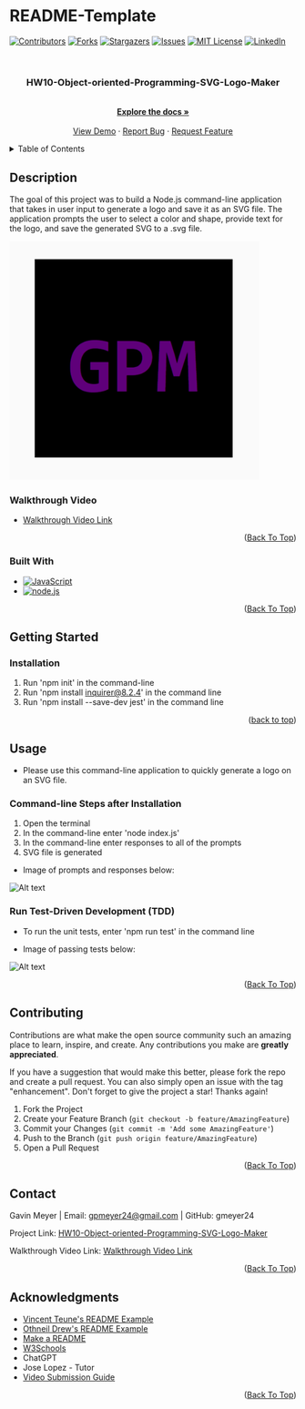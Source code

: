 # README-Template
<!-- Improved compatibility of back to top link: See: https://github.com/othneildrew/Best-README-Template/pull/73 -->
<div id="readme-top"></div>
<!--
*** Thanks for checking out the Best-README-Template. If you have a suggestion
*** that would make this better, please fork the repo and create a pull request
*** or simply open an issue with the tag "enhancement".
*** Don't forget to give the project a star!
*** Thanks again! Now go create something AMAZING! :D
-->



<!-- PROJECT SHIELDS -->
<!--
*** I'm using markdown "reference style" links for readability.
*** Reference links are enclosed in brackets [ ] instead of parentheses ( ).
*** See the bottom of this document for the declaration of the reference variables
*** for contributors-url, forks-url, etc. This is an optional, concise syntax you may use.
*** https://www.markdownguide.org/basic-syntax/#reference-style-links
-->
[![Contributors][contributors-shield]][contributors-url]
[![Forks][forks-shield]][forks-url]
[![Stargazers][stars-shield]][stars-url]
[![Issues][issues-shield]][issues-url]
[![MIT License][license-shield]][license-url]
[![LinkedIn][linkedin-shield]][linkedin-url]



<!-- PROJECT LOGO -->
<br />
<div align="center">
  <!-- <a href="https://github.com/gmeyer24/HW10-Object-oriented-Programming-SVG-Logo-Maker">
    <img src="images/logo.png" alt="Logo" width="80" height="80">
  </a> -->

<h3 align="center">HW10-Object-oriented-Programming-SVG-Logo-Maker</h3>

  <p align="center">
    <br />
    <a href="https://github.com/gmeyer24/HW10-Object-oriented-Programming-SVG-Logo-Maker"><strong>Explore the docs »</strong></a>
    <br />
    <br />
    <a href="https://github.com/gmeyer24/HW10-Object-oriented-Programming-SVG-Logo-Maker">View Demo</a>
    ·
    <a href="https://github.com/gmeyer24/HW10-Object-oriented-Programming-SVG-Logo-Maker/issues">Report Bug</a>
    ·
    <a href="https://github.com/gmeyer24/HW10-Object-oriented-Programming-SVG-Logo-Maker/issues">Request Feature</a>
  </p>
</div>



<!-- TABLE OF CONTENTS -->
<details>
  <summary>Table of Contents</summary>
  <ol>
    <li>
      <a href="#about-the-project">About The Project</a>
      <ul>
        <li><a href="#built-with">Built With</a></li>
      </ul>
    </li>
    <li>
      <a href="#getting-started">Getting Started</a>
      <ul>
        <!-- <li><a href="#prerequisites">Prerequisites</a></li> -->
        <li><a href="#installation">Installation</a></li>
      </ul>
    </li>
    <li><a href="#usage">Usage</a></li>
    <!-- <li><a href="#roadmap">Roadmap</a></li> -->
    <li><a href="#contributing">Contributing</a></li>
    <!-- <li><a href="#license">License</a></li> -->
    <li><a href="#contact">Contact</a></li>
    <li><a href="#acknowledgments">Acknowledgments</a></li>
  </ol>
</details>



<!-- ABOUT THE PROJECT -->
## Description
<!-- Enter Description Below -->
The goal of this project was to build a Node.js command-line application that takes in user input to generate a logo and save it as an SVG file. The application prompts the user to select a color and shape, provide text for the logo, and save the generated SVG to a .svg file.

![Alt text](Assets/images/svg-logo.png)

<!-- [![HW10-Object-oriented-Programming-SVG-Logo-Maker Deployed Link][product-screenshot]](https://gmeyer24.github.io/HW10-Object-oriented-Programming-SVG-Logo-Maker) -->

### Walkthrough Video

* [Walkthrough Video Link](https://watch.screencastify.com/v/ZKig9pzMyNoab8beqw8p)

<!-- Here's a blank template to get started: To avoid retyping too much info. Do a search and replace with your text editor for the following: `gmeyer24`, `HW10-Object-oriented-Programming-SVG-Logo-Maker`, `gavinpmeyer`, `gmail`, `gpmeyer24`, `HW10-Object-oriented-Programming-SVG-Logo-Maker`, `project_description` -->

<p align="right">(<a href="#readme-top">Back To Top</a>)</p>



### Built With

<!-- * [![Next][Next.js]][Next-url]
* [![React][React.js]][React-url]
* [![Vue][Vue.js]][Vue-url]
* [![Angular][Angular.io]][Angular-url]
* [![Svelte][Svelte.dev]][Svelte-url]
* [![Laravel][Laravel.com]][Laravel-url]
* [![Bootstrap][Bootstrap.com]][Bootstrap-url]
* [![JQuery][JQuery.com]][JQuery-url] -->
* [![JavaScript][JavaScript.com]][JavaScript-url]
* [![node.js][node.js.org]][node.js-url]

<p align="right">(<a href="#readme-top">Back To Top</a>)</p>



<!-- GETTING STARTED -->
## Getting Started

<!-- This is an example of how you may give instructions on setting up your project locally.
To get a local copy up and running follow these simple example steps.

### Prerequisites

This is an example of how to list things you need to use the software and how to install them.
* npm
  ```sh
  npm install npm@latest -g
  ``` -->

### Installation

1. Run 'npm init' in the command-line
2. Run 'npm install inquirer@8.2.4' in the command line
3. Run 'npm install --save-dev jest' in the command line

<p align="right">(<a href="#readme-top">back to top</a>)</p>



<!-- USAGE EXAMPLES -->
## Usage

* Please use this command-line application to quickly generate a logo on an SVG file.

### Command-line Steps after Installation
1. Open the terminal
2. In the command-line enter 'node index.js'
3. In the command-line enter responses to all of the prompts
4. SVG file is generated

* Image of prompts and responses below:

![Alt text](Assets/images/prompts.png)

### Run Test-Driven Development (TDD)

* To run the unit tests, enter 'npm run test' in the command line

* Image of passing tests below:

![Alt text](Assets/images/tests.png)

<p align="right">(<a href="#readme-top">Back To Top</a>)</p>




<!-- ROADMAP -->
<!-- ## Roadmap

- [ ] Feature 1
- [ ] Feature 2
- [ ] Feature 3
    - [ ] Nested Feature

See the [open issues](https://github.com/gmeyer24/HW10-Object-oriented-Programming-SVG-Logo-Maker/issues) for a full list of proposed features (and known issues).

<p align="right">(<a href="#readme-top">Back To Top</a>)</p> -->



<!-- CONTRIBUTING -->
## Contributing

Contributions are what make the open source community such an amazing place to learn, inspire, and create. Any contributions you make are **greatly appreciated**.

If you have a suggestion that would make this better, please fork the repo and create a pull request. You can also simply open an issue with the tag "enhancement".
Don't forget to give the project a star! Thanks again!

1. Fork the Project
2. Create your Feature Branch (`git checkout -b feature/AmazingFeature`)
3. Commit your Changes (`git commit -m 'Add some AmazingFeature'`)
4. Push to the Branch (`git push origin feature/AmazingFeature`)
5. Open a Pull Request

<p align="right">(<a href="#readme-top">Back To Top</a>)</p>



<!-- LICENSE -->
<!-- ## License

Distributed under the MIT License. See `LICENSE.txt` for more information.

<p align="right">(<a href="#readme-top">Back To Top</a>)</p> -->



<!-- CONTACT -->
## Contact

Gavin Meyer | Email: gpmeyer24@gmail.com | GitHub: gmeyer24

Project Link: [HW10-Object-oriented-Programming-SVG-Logo-Maker](https://github.com/gmeyer24/HW10-Object-oriented-Programming-SVG-Logo-Maker)

Walkthrough Video Link: [Walkthrough Video Link](https://watch.screencastify.com/v/ZKig9pzMyNoab8beqw8p)

<!-- Deployed Link: [https://gmeyer24.github.io/HW10-Object-oriented-Programming-SVG-Logo-Maker](https://gmeyer24.github.io/HW10-Object-oriented-Programming-SVG-Logo-Maker) -->

<p align="right">(<a href="#readme-top">Back To Top</a>)</p>



<!-- ACKNOWLEDGMENTS -->
## Acknowledgments

* [Vincent Teune's README Example](https://github.com/cobalt88/CPS-API)
* [Othneil Drew's README Example](https://github.com/othneildrew/Best-README-Template#best-readme-template)
* [Make a README](https://www.makeareadme.com/)
* [W3Schools](https://www.w3schools.com/)
* ChatGPT
* Jose Lopez - Tutor
* [Video Submission Guide](https://coding-boot-camp.github.io/full-stack/computer-literacy/video-submission-guide)

<p align="right">(<a href="#readme-top">Back To Top</a>)</p>



<!-- MARKDOWN LINKS & IMAGES -->
<!-- https://www.markdownguide.org/basic-syntax/#reference-style-links -->
[contributors-shield]: https://img.shields.io/github/contributors/gmeyer24/HW10-Object-oriented-Programming-SVG-Logo-Maker.svg?style=for-the-badge
[contributors-url]: https://github.com/gmeyer24/HW10-Object-oriented-Programming-SVG-Logo-Maker/graphs/contributors
[forks-shield]: https://img.shields.io/github/forks/gmeyer24/HW10-Object-oriented-Programming-SVG-Logo-Maker.svg?style=for-the-badge
[forks-url]: https://github.com/gmeyer24/HW10-Object-oriented-Programming-SVG-Logo-Maker/network/members
[stars-shield]: https://img.shields.io/github/stars/gmeyer24/HW10-Object-oriented-Programming-SVG-Logo-Maker.svg?style=for-the-badge
[stars-url]: https://github.com/gmeyer24/HW10-Object-oriented-Programming-SVG-Logo-Maker/stargazers
[issues-shield]: https://img.shields.io/github/issues/gmeyer24/HW10-Object-oriented-Programming-SVG-Logo-Maker.svg?style=for-the-badge
[issues-url]: https://github.com/gmeyer24/HW10-Object-oriented-Programming-SVG-Logo-Maker/issues
[license-shield]: https://img.shields.io/github/license/gmeyer24/HW10-Object-oriented-Programming-SVG-Logo-Maker.svg?style=for-the-badge
[license-url]: https://github.com/gmeyer24/HW10-Object-oriented-Programming-SVG-Logo-Maker/blob/master/LICENSE.txt
[linkedin-shield]: https://img.shields.io/badge/-LinkedIn-black.svg?style=for-the-badge&logo=linkedin&colorB=555
[linkedin-url]: https://linkedin.com/in/gavinpmeyer
[product-screenshot]: images/screenshot.png
[Next.js]: https://img.shields.io/badge/next.js-000000?style=for-the-badge&logo=nextdotjs&logoColor=white
[Next-url]: https://nextjs.org/
[React.js]: https://img.shields.io/badge/React-20232A?style=for-the-badge&logo=react&logoColor=61DAFB
[React-url]: https://reactjs.org/
[Vue.js]: https://img.shields.io/badge/Vue.js-35495E?style=for-the-badge&logo=vuedotjs&logoColor=4FC08D
[Vue-url]: https://vuejs.org/
[Angular.io]: https://img.shields.io/badge/Angular-DD0031?style=for-the-badge&logo=angular&logoColor=white
[Angular-url]: https://angular.io/
[Svelte.dev]: https://img.shields.io/badge/Svelte-4A4A55?style=for-the-badge&logo=svelte&logoColor=FF3E00
[Svelte-url]: https://svelte.dev/
[Laravel.com]: https://img.shields.io/badge/Laravel-FF2D20?style=for-the-badge&logo=laravel&logoColor=white
[Laravel-url]: https://laravel.com
[Bootstrap.com]: https://img.shields.io/badge/Bootstrap-563D7C?style=for-the-badge&logo=bootstrap&logoColor=white
[Bootstrap-url]: https://getbootstrap.com
[JQuery.com]: https://img.shields.io/badge/jQuery-0769AD?style=for-the-badge&logo=jquery&logoColor=white
[JQuery-url]: https://jquery.com 
[JavaScript.com]: https://img.shields.io/badge/JavaScript-323330?style=for-the-badge&logo=javascript&logoColor=F7DF1E
[JavaScript-url]: https://www.javascript.com/
[node.js.org]: https://img.shields.io/badge/node.js-green.svg
[node.js-url]: https://nodejs.org/en
